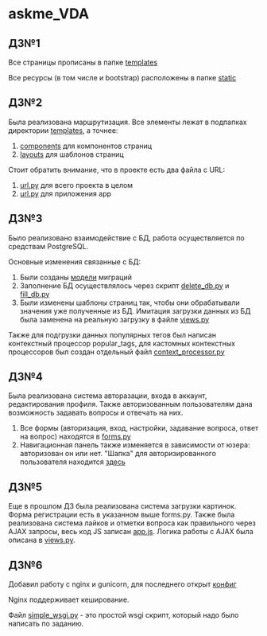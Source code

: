 # askme_VDA

## ДЗ№1
Все страницы прописаны в папке <a href="https://github.com/David-bomb/askme_VDA/edit/main/templates/">templates</a>

Все ресурсы (в том числе и bootstrap) расположены в папке <a href="https://github.com/David-bomb/askme_VDA/edit/main/static/">static</a>

## ДЗ№2
Была реализована маршрутизация. Все элементы лежат в подпапках директории <a href="https://github.com/David-bomb/askme_VDA/tree/main/templates">templates</a>, а точнее:

1) <a href="https://github.com/David-bomb/askme_VDA/tree/main/templates/components"> components</a> для компонентов страниц
2) <a href="https://github.com/David-bomb/askme_VDA/tree/main/templates/layouts"> layouts</a> для шаблонов страниц

Стоит обратить внимание, что в проекте есть два файла с URL:
1) <a href="https://github.com/David-bomb/askme_VDA/blob/main/app/urls.py">url.py</a> для всего проекта в целом
2) <a href="https://github.com/David-bomb/askme_VDA/blob/main/askme_VDA/urls.py">url.py</a> для приложения app

## ДЗ№3
Было реализовано взаимодействие с БД, работа осуществляется по средствам PostgreSQL. 

Основные изменения связанные с БД:
1) Были созданы <a href="https://github.com/David-bomb/askme_VDA/tree/main/app/models.py">модели</a> миграций
2) Заполнение БД осуществлялось через скрипт <a href="https://github.com/David-bomb/askme_VDA/tree/main/app/management/commands/delete_db.py">delete_db.py</a> и <a href="https://github.com/David-bomb/askme_VDA/tree/main/app/management/commands/fill_db.py">fill_db.py</a> 
3) Были изменены шаблоны страниц так, чтобы они обрабатывали значения уже полученные из БД. Имитация загрузки данных из БД была заменена на реальную загрузку в файле <a href="https://github.com/David-bomb/askme_VDA/tree/main/app/views.py">views.py</a>

Также для подгрузки данных популярных тегов был написан контекстный процессор popular_tags, для кастомных контекстных процессоров был создан отдельный файл <a href="https://github.com/David-bomb/askme_VDA/blob/main/app/context_processor.py">context_processor.py</a>

## ДЗ№4
Была реализована система авторазации, входа в аккаунт, редактирования профиля. Также авторизованным пользователям дана возможность задавать вопросы и отвечать на них.

1) Все формы (авторизация, вход, настройки, задавание вопроса, ответ на вопрос) находятся в <a href="https://github.com/David-bomb/askme_VDA/tree/main/app/forms.py">forms.py</a>
2) Навигационная панель также изменяется в зависимости от юзера: авторизован он или нет. "Шапка" для авторизированного пользователя находится <a href="https://github.com/David-bomb/askme_VDA/tree/main/templates/components/base_reg_nav.html">здесь</a>

## ДЗ№5
Еще в прошлом ДЗ была реализована система загрузки картинок. Форма регистрации есть в указанном выше forms.py.
Также была реализована система лайков и отметки вопроса как правильного через AJAX запросы, весь код JS записан <a href="https://github.com/David-bomb/askme_VDA/blob/main/static/app.js">app.js</a>. Логика работы с AJAX была описана в <a href="https://github.com/David-bomb/askme_VDA/tree/main/app/views.py">views.py</a>.

## ДЗ№6
Добавил работу с nginx и gunicorn, для последнего открыт <a href="https://github.com/David-bomb/askme_VDA/blob/main/gunicorn_config.py">конфиг</a>

Nginx поддерживает кеширование.

Файл <a href="https://github.com/David-bomb/askme_VDA/blob/main/simple_wsgi.py">simple_wsgi.py</a> - это простой wsgi скрипт, который надо было написать по заданию.
